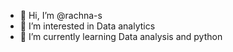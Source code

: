 - 👋 Hi, I’m @rachna-s
- 👀 I’m interested in Data analytics 
- 🌱 I’m currently learning Data analysis and python 


